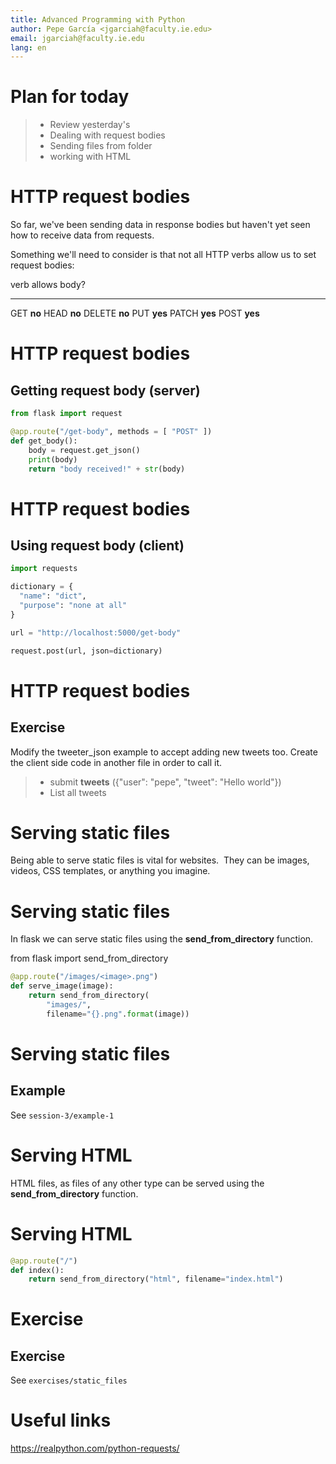 ```yaml
---
title: Advanced Programming with Python
author: Pepe García <jgarciah@faculty.ie.edu>
email: jgarciah@faculty.ie.edu
lang: en
---
```


# Plan for today

>- Review yesterday's
>- Dealing with request bodies
>- Sending files from folder
>- working with HTML

# HTTP request bodies

So far, we've been sending data in response bodies but haven't yet
seen how to receive data from requests.

Something we'll need to consider is that not all HTTP verbs allow us to
set request bodies:

  verb     allows body?
  -------- -----------
  GET      **no**
  HEAD     **no**
  DELETE   **no**
  PUT      **yes**
  PATCH    **yes**
  POST     **yes**

# HTTP request bodies

## Getting request body (server)

```python
from flask import request

@app.route("/get-body", methods = [ "POST" ])
def get_body():
    body = request.get_json()
    print(body)
    return "body received!" + str(body)
```

# HTTP request bodies

## Using request body (client)

```python
import requests

dictionary = {
  "name": "dict",
  "purpose": "none at all"
}

url = "http://localhost:5000/get-body"

request.post(url, json=dictionary)
```

# HTTP request bodies

## Exercise

Modify the tweeter_json example to accept adding new tweets too.  Create the client side code in another file in order to call it.

>- submit **tweets** ({\"user\": \"pepe\", \"tweet\": \"Hello world\"})
>- List all tweets


# Serving static files

Being able to serve static files is vital for websites.  They can be
images, videos, CSS templates, or anything you imagine.

# Serving static files

In flask we can serve static files using the **send_from_directory**
function.

from flask import send_from_directory

```python
@app.route("/images/<image>.png")
def serve_image(image):
    return send_from_directory(
        "images/",
        filename="{}.png".format(image))
```

# Serving static files

## Example

See `session-3/example-1`

# Serving HTML

HTML files, as files of any other type can be served using the
**send_from_directory** function.

# Serving HTML

```python
@app.route("/")
def index():
    return send_from_directory("html", filename="index.html")
```

# Exercise

## Exercise

See `exercises/static_files`

# Useful links

https://realpython.com/python-requests/